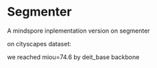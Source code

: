 # Segmenter

A mindspore inplementation version on segmenter

on cityscapes dataset:

we reached  miou=74.6 by deit_base backbone
